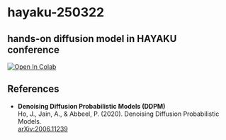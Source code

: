 # hayaku-250322

## hands-on diffusion model in HAYAKU conference

[![Open In Colab](https://colab.research.google.com/assets/colab-badge.svg)](https://colab.research.google.com/github/MyeongGuJo/hayaku-250322/blob/main/hayaku_diffusion.ipynb)

## References

- **Denoising Diffusion Probabilistic Models (DDPM)**  
  Ho, J., Jain, A., & Abbeel, P. (2020). Denoising Diffusion Probabilistic Models.  
  [arXiv:2006.11239](https://arxiv.org/abs/2006.11239)
